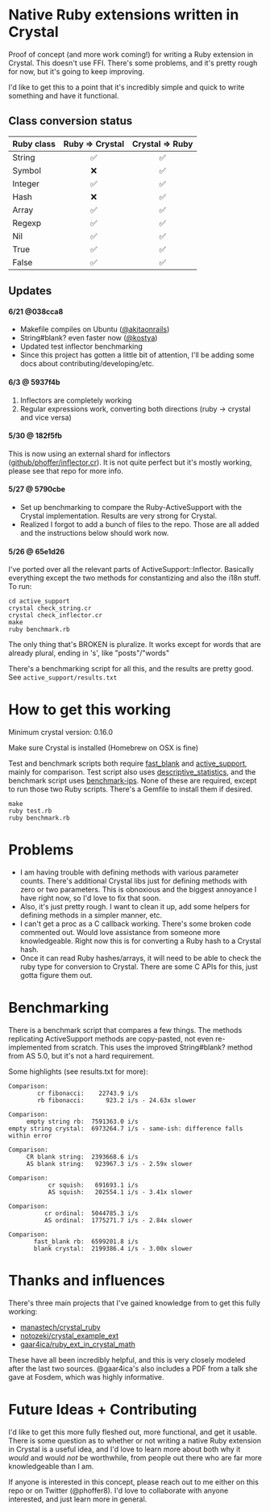# Native Ruby extensions written in Crystal

Proof of concept (and more work coming!) for writing a Ruby extension in Crystal. This doesn't use FFI. There's some problems, and it's pretty rough for now, but it's going to keep improving. 

I'd like to get this to a point that it's incredibly simple and quick to write something and have it functional.

## Class conversion status

| Ruby class  | Ruby => Crystal | Crystal => Ruby |
| ----------- | :-------------: | :-------------: |
| String      | :white_check_mark: | :white_check_mark: |
| Symbol      | :x:                | :white_check_mark: |
| Integer     | :white_check_mark: | :white_check_mark: |
| Hash        | :x:                | :white_check_mark: |
| Array       | :white_check_mark: | :white_check_mark: |
| Regexp      | :white_check_mark: | :white_check_mark: |
| Nil         | :white_check_mark: | :white_check_mark: |
| True        | :white_check_mark: | :white_check_mark: |
| False       | :white_check_mark: | :white_check_mark: |

## Updates

#### 6/21 @038cca8

* Makefile compiles on Ubuntu ([@akitaonrails](https://github.com/akitaonrails))
* String#blank? even faster now ([@kostya](https://github.com/kostya))
* Updated test inflector benchmarking
* Since this project has gotten a little bit of attention, I'll be adding some docs about contributing/developing/etc. 

#### 6/3 @ 5937f4b

1. Inflectors are completely working
2. Regular expressions work, converting both directions (ruby -> crystal and vice versa)

#### 5/30 @ 182f5fb

This is now using an external shard for inflectors ([github/phoffer/inflector.cr](https://github.com/phoffer/inflector.cr)). It is not quite perfect but it's mostly working, please see that repo for more info. 

#### 5/27 @ 5790cbe

* Set up benchmarking to compare the Ruby-ActiveSupport with the Crystal implementation. Results are very strong for Crystal.
* Realized I forgot to add a bunch of files to the repo. Those are all added and the instructions below should work now.

#### 5/26 @ 65e1d26

I've ported over all the relevant parts of ActiveSupport::Inflector. Basically everything except the two methods for constantizing and also the i18n stuff. To run:

```
cd active_support
crystal check_string.cr
crystal check_inflector.cr
make
ruby benchmark.rb
```

The only thing that's BROKEN is pluralize. It works except for words that are already plural, ending in 's', like "posts"/"words"

There's a benchmarking script for all this, and the results are pretty good. See `active_support/results.txt`

# How to get this working

Minimum crystal version: 0.16.0

Make sure Crystal is installed (Homebrew on OSX is fine)

Test and benchmark scripts both require [fast_blank](https://github.com/SamSaffron/fast_blank) and [active_support](https://github.com/rails/rails/tree/master/activesupport), mainly for comparison. Test script also uses [descriptive_statistics](https://github.com/thirtysixthspan/descriptive_statistics), and the benchmark script uses [benchmark-ips](https://github.com/evanphx/benchmark-ips). None of these are required, except to run those two Ruby scripts. There's a Gemfile to install them if desired.

```
make
ruby test.rb
ruby benchmark.rb
```

# Problems

* I am having trouble with defining methods with various parameter counts. There's additional Crystal libs just for defining methods with zero or two parameters. This is obnoxious and the biggest annoyance I have right now, so I'd love to fix that soon.
* Also, it's just pretty rough. I want to clean it up, add some helpers for defining methods in a simpler manner, etc.
* I can't get a proc as a C callback working. There's some broken code commented out. Would love assistance from someone more knowledgeable. Right now this is for converting a Ruby hash to a Crystal hash. 
* Once it can read Ruby hashes/arrays, it will need to be able to check the ruby type for conversion to Crystal. There are some C APIs for this, just gotta figure them out.

# Benchmarking

There is a benchmark script that compares a few things. The methods replicating ActiveSupport methods are copy-pasted, not even re-implemented from scratch. This uses the improved String#blank? method from AS 5.0, but it's not a hard requirement.

Some highlights (see results.txt for more):

```
Comparison:
        cr fibonacci:    22743.9 i/s
        rb fibonacci:      923.2 i/s - 24.63x slower

Comparison:
     empty string rb:  7591363.0 i/s
empty string crystal:  6973264.7 i/s - same-ish: difference falls within error

Comparison:
     CR blank string:  2393668.6 i/s
     AS blank string:   923967.3 i/s - 2.59x slower

Comparison:
           cr squish:   691693.1 i/s
           AS squish:   202554.1 i/s - 3.41x slower

Comparison:
          cr ordinal:  5044785.3 i/s
          AS ordinal:  1775271.7 i/s - 2.84x slower

Comparison:
       fast_blank rb:  6599201.8 i/s
       blank crystal:  2199386.4 i/s - 3.00x slower
```


# Thanks and influences

There's three main projects that I've gained knowledge from to get this fully working:

- [manastech/crystal_ruby](https://github.com/manastech/crystal_ruby)
- [notozeki/crystal_example_ext](https://gist.github.com/notozeki/7159a9d9ab9707a22129)
- [gaar4ica/ruby_ext_in_crystal_math](https://github.com/gaar4ica/ruby_ext_in_crystal_math)

These have all been incredibly helpful, and this is very closely modeled after the last two sources. @gaar4ica's also includes a PDF from a talk she gave at Fosdem, which was highly informative.

# Future Ideas + Contributing

I'd like to get this more fully fleshed out, more functional, and get it usable. There is some question as to whether or not writing a native Ruby extension in Crystal is a useful idea, and I'd love to learn more about both why it _would_ and would _not_ be worthwhile, from people out there who are far more knowledgeable than I am.

If anyone is interested in this concept, please reach out to me either on this repo or on Twitter (@phoffer8). I'd love to collaborate with anyone interested, and just learn more in general.
